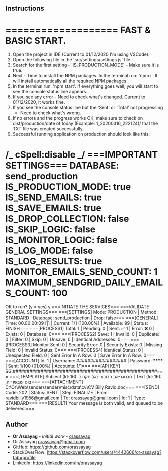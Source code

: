 ## Instructions

===================
FAST & BASIC START.
===================

1. Open the project in IDE (Current to 01/12/2020 I'm using VSCode).
2. Open the following file in the 'src/settings/settings.js' file.
3. Search for the first setting - 'IS_PRODUCTION_MODE' - Make sure it is true.
4. Next - Time to install the NPM packages. In the terminal run: 'npm i'.
   It will install automatically all the required NPM packages.
5. In the terminal run: 'npm start'. If everything goes well, you will start to see
   the console status line appears.
6. If you see any error - Need to check what's changed. Current to 01/12/2020,
   it works fine.
7. If you see the console status line but the 'Sent' or 'Total' not progressing
   - Need to check what's wrong.
8. If no errors and the progress works OK, make sure to check on
   dist/production/date of today (Example: 1_20200316_222124)/ that the TXT
   file was created successfully.
9. Successful running application on production should look like this:

/_ cSpell:disable _/
===IMPORTANT SETTINGS===
DATABASE: send_production
IS_PRODUCTION_MODE: true
IS_SEND_EMAILS: true
IS_SAVE_EMAILS: true
IS_DROP_COLLECTION: false
IS_SKIP_LOGIC: false
IS_MONITOR_LOGIC: false
IS_LOG_MODE: false
IS_LOG_RESULTS: true
MONITOR_EMAILS_SEND_COUNT: 1
MAXIMUM_SENDGRID_DAILY_EMAILS_COUNT: 100
========================
OK to run? (y = yes)
y
===INITIATE THE SERVICES===
===VALIDATE GENERAL SETTINGS===
===[SETTINGS] Mode: PRODUCTION | Method: STANDARD | Database: send_production | Drop: false===
===[GENERAL] Time: 00.00:00:09 [|] | Current: 1/1 (100.00%) | Available: 99 | Status: FINISH===
===[PROCESS1] Total: 1 | Pending: 0 | Sent: ✅ 1 | Error: ❌ 0 | Exists: 0 | Database: 0===
===[PROCESS2] Save: 1 | Invalid: 0 | Duplicate: 0 | Filter: 0 | Skip: 0 | Unsave: 0 | Identical Addresses: 0===
===[PROCESS3] Monitor Sent: 0 | Security Error: 0 | Security Exists: 0 | Missing Field: 0 | Invalid Status: 0===
===[PROCESS4] Identical Status: 0 | Unexpected Field: 0 | Sent Error In A Row: 0 | Save Error In A Row: 0===
===[ACCOUNT] Id: 1 | Username: ################## | Password: ******\*\*\*\******* | Sent: 1/100 (01.00%) | Accounts: 1/1===
===[API KEY] SG.####################################################===
===[TEMPLATE] Subject (Id: 16): םכנוגריאב הדובע יבגל תקדוב | Text (Id: 16): ,בוט עובשו ייה===
===[ATTACHMENT] C:\Or\Web\sender\sender\misc\data\cv\CV Billy Ravid.doc===
===[SEND] Code: 202 | Status: SENT | Step: FINALIZE | From: ravidbilly1956@gmail.com | To: orassayag@gmail.com | Id: 1 | Type: STANDARD===
===[RESULT] Your message is both valid, and queued to be delivered.===

## Author

- **Or Assayag** - _Initial work_ - [orassayag](https://github.com/orassayag)
- Or Assayag <orassayag@gmail.com>
- GitHub: https://github.com/orassayag
- StackOverFlow: https://stackoverflow.com/users/4442606/or-assayag?tab=profile
- LinkedIn: https://linkedin.com/in/orassayag

